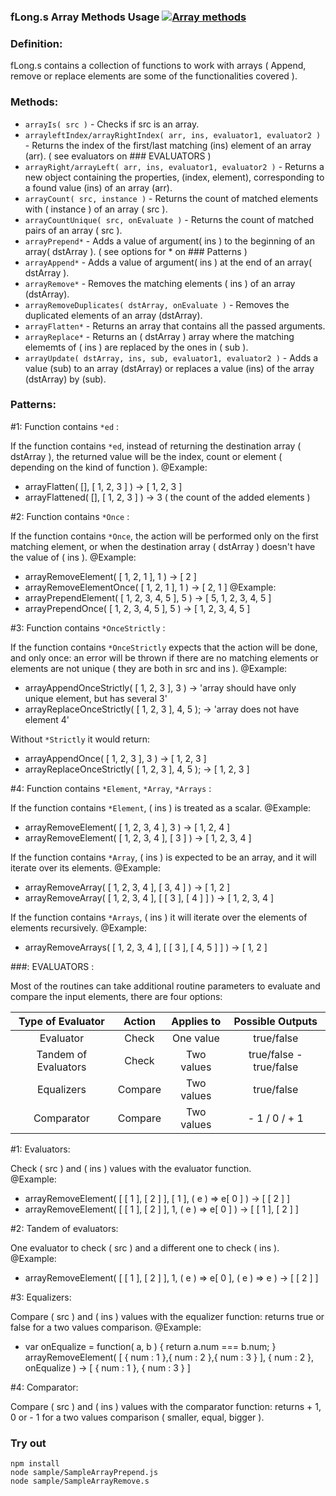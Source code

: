 
### fLong.s Array Methods Usage [![Array methods](https://travis-ci.org/Wandalen/wTools.svg?branch=master)](https://github.com/Wandalen/wTools/blob/master/out.debug/dwtools/abase/l0/fLong.s)


### Definition:
  fLong.s contains a collection of functions to work with arrays ( Append, remove or replace elements are some of the functionalities covered ).


### Methods:
* `arrayIs( src )` - Checks if src is an array.
* `arrayleftIndex/arrayRightIndex( arr, ins, evaluator1, evaluator2 )` - Returns the index of the first/last matching (ins) element of an array (arr).
  ( see evaluators on ### EVALUATORS )
* `arrayRight/arrayLeft( arr, ins, evaluator1, evaluator2 )` - Returns a new object containing the properties, (index, element), corresponding to
  a found value (ins) of an array (arr).
* `arrayCount( src, instance )` - Returns the count of matched elements with ( instance ) of an array ( src ).
* `arrayCountUnique( src, onEvaluate )` - Returns the count of matched pairs of an array ( src ).
* `arrayPrepend*` - Adds a value of argument( ins ) to the beginning of an array( dstArray ).
  ( see options for * on ### Patterns )
* `arrayAppend*` - Adds a value of argument( ins ) at the end of an array( dstArray ).
* `arrayRemove*` - Removes the matching elements ( ins ) of an array (dstArray).
* `arrayRemoveDuplicates( dstArray, onEvaluate )` - Removes the duplicated elements of an array (dstArray).
* `arrayFlatten*` - Returns an array that contains all the passed arguments.
* `arrayReplace*` - Returns an ( dstArray ) array where the matching elememts of ( ins ) are replaced by the ones in ( sub ).
* `arrayUpdate( dstArray, ins, sub, evaluator1, evaluator2 )` - Adds a value (sub) to an array (dstArray) or replaces a value (ins) of the array (dstArray) by (sub).


### Patterns:

#1: Function contains `*ed` :

  If the function contains `*ed`, instead of returning the destination array ( dstArray ), the returned value will be
  the index, count or element ( depending on the kind of function ).
  @Example:
  - arrayFlatten( [], [ 1, 2, 3 ] ) -> [ 1, 2, 3 ]
  - arrayFlattened( [], [ 1, 2, 3 ] ) -> 3 ( the count of the added elements )

#2: Function contains `*Once` :

  If the function contains `*Once`, the action will be performed only on the first matching element, or when
  the destination array ( dstArray ) doesn't have the value of ( ins ).
  @Example:
  - arrayRemoveElement( [ 1, 2, 1 ], 1 ) -> [ 2 ]
  - arrayRemoveElementOnce( [ 1, 2, 1 ], 1 ) -> [ 2, 1 ]
  @Example:
  - arrayPrependElement( [ 1, 2, 3, 4, 5 ], 5 ) -> [ 5, 1, 2, 3, 4, 5 ]
  - arrayPrependOnce( [ 1, 2, 3, 4, 5 ], 5 ) -> [ 1, 2, 3, 4, 5 ]

#3: Function contains `*OnceStrictly` :

  If the function contains `*OnceStrictly` expects that the action will be done, and only once: an error will be thrown if there are no matching elements or elements are not unique ( they are both in src and ins ).
  @Example:
  - arrayAppendOnceStrictly( [ 1, 2, 3 ], 3 ) -> 'array should have only unique element, but has several 3'
  - arrayReplaceOnceStrictly( [ 1, 2, 3 ], 4, 5 ); -> 'array does not have element 4'

  Without `*Strictly` it would return:
  - arrayAppendOnce( [ 1, 2, 3 ], 3 ) -> [ 1, 2, 3 ]
  - arrayReplaceOnceStrictly( [ 1, 2, 3 ], 4, 5 ); -> [ 1, 2, 3 ]

#4: Function contains `*Element`, `*Array`, `*Arrays` :

  If the function contains `*Element`, ( ins ) is treated as a scalar.
  @Example:
  - arrayRemoveElement( [ 1, 2, 3, 4 ], 3 ) -> [ 1, 2, 4 ]
  - arrayRemoveElement( [ 1, 2, 3, 4 ], [ 3 ] ) -> [ 1, 2, 3, 4 ]

  If the function contains `*Array`, ( ins ) is expected to be an array, and it will iterate over its elements.
  @Example:
  - arrayRemoveArray( [ 1, 2, 3, 4 ], [ 3, 4 ] ) -> [ 1, 2 ]
  - arrayRemoveArray( [ 1, 2, 3, 4 ], [ [ 3 ], [ 4 ] ] ) -> [ 1, 2, 3, 4 ]

  If the function contains `*Arrays`, ( ins ) it will iterate over the elements of elements recursively.
  @Example:
  - arrayRemoveArrays( [ 1, 2, 3, 4 ], [ [ 3 ], [ 4, 5 ] ] ) -> [ 1, 2 ]


###: EVALUATORS :

  Most of the routines can take additional routine parameters to evaluate and compare the input elements, there are four options:

  | **Type of Evaluator** | **Action** | **Applies to** | **Possible Outputs** |
  | :---: | :---: | :---: | :---: |
  | Evaluator | Check | One value | true/false |
  | Tandem of Evaluators| Check | Two values | true/false - true/false |
  | Equalizers | Compare | Two values | true/false |
  | Comparator | Compare | Two values | - 1 / 0 / + 1 |

#1: Evaluators:

  Check ( src ) and ( ins ) values with the evaluator function.  
  @Example:
  - arrayRemoveElement( [ [ 1 ], [ 2 ] ], [ 1 ], ( e ) => e[ 0 ] ) -> [ [ 2 ] ]
  - arrayRemoveElement( [ [ 1 ], [ 2 ] ], 1, ( e ) => e[ 0 ] ) -> [ [ 1 ], [ 2 ] ]

#2: Tandem of evaluators:

  One evaluator to check ( src ) and a different one to check ( ins ).
  @Example:
  - arrayRemoveElement( [ [ 1 ], [ 2 ] ], 1, ( e ) => e[ 0 ], ( e ) => e ) -> [ [ 2 ] ]

#3: Equalizers:

  Compare ( src ) and ( ins ) values with the equalizer function: returns true or false for a two values comparison.
  @Example:
  - var onEqualize = function( a, b )
    {
      return a.num === b.num;
    }
    arrayRemoveElement( [ { num : 1 },{ num : 2 },{ num : 3 } ], { num : 2 }, onEqualize ) -> [ { num : 1 }, { num : 3 } ]

#4: Comparator:

  Compare ( src ) and ( ins ) values with the comparator function: returns + 1, 0 or - 1 for a two values comparison ( smaller, equal, bigger ).







### Try out  
```
npm install
node sample/SampleArrayPrepend.js
node sample/SampleArrayRemove.s
```
